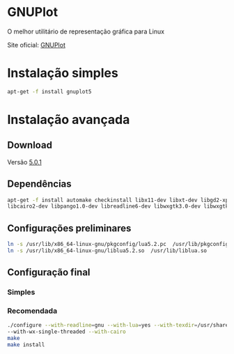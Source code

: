 # GNUPlot
O melhor utilitário de representação gráfica para Linux

Site oficial: [GNUPlot](http://www.gnuplot.info/)

# Instalação simples

```sh
apt-get -f install gnuplot5
```


# Instalação avançada

## Download
Versão [5.0.1](http://sourceforge.net/projects/gnuplot/files/gnuplot/)

## Dependências
```sh
apt-get -f install automake checkinstall libx11-dev libxt-dev libgd2-xpm-dev  liblua5.2-dev \
libcairo2-dev libpango1.0-dev libreadline6-dev libwxgtk3.0-dev libwxgtk3.0-dev
```
## Configurações preliminares
```sh
ln -s /usr/lib/x86_64-linux-gnu/pkgconfig/lua5.2.pc  /usr/lib/pkgconfig/lua.pc
ln -s /usr/lib/x86_64-linux-gnu/liblua5.2.so  /usr/lib/liblua.so
```
## Configuração final

### Simples

### Recomendada

```sh
./configure --with-readline=gnu --with-lua=yes --with-texdir=/usr/share/texmf/tex/latex/gnuplot \
--with-wx-single-threaded --with-cairo
make
make install
```
